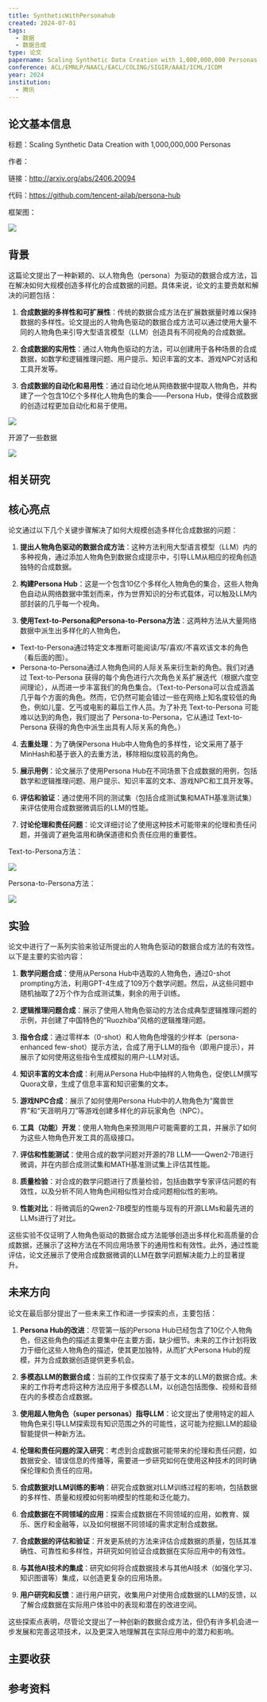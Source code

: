 ```yaml
---
title: SyntheticWithPersonahub
created: 2024-07-01
tags:
  - 数据
  - 数据合成
type: 论文
papername: Scaling Synthetic Data Creation with 1,000,000,000 Personas
conference: ACL/EMNLP/NAACL/EACL/COLING/SIGIR/AAAI/ICML/ICDM
year: 2024
institution:
  - 腾讯
---
```


## 论文基本信息

标题：Scaling Synthetic Data Creation with 1,000,000,000 Personas

作者：

链接：http://arxiv.org/abs/2406.20094

代码：https://github.com/tencent-ailab/persona-hub

框架图：

![](img/Pasted%20image%2020240701163405.png)


## 背景

这篇论文提出了一种新颖的、以人物角色（persona）为驱动的数据合成方法，旨在解决如何大规模创造多样化的合成数据的问题。具体来说，论文的主要贡献和解决的问题包括：

1. **合成数据的多样性和可扩展性**：传统的数据合成方法在扩展数据量时难以保持数据的多样性。论文提出的人物角色驱动的数据合成方法可以通过使用大量不同的人物角色来引导大型语言模型（LLM）创造具有不同视角的合成数据。
    
2. **合成数据的实用性**：通过人物角色驱动的方法，可以创建用于各种场景的合成数据，如数学和逻辑推理问题、用户提示、知识丰富的文本、游戏NPC对话和工具开发等。
    
3. **合成数据的自动化和易用性**：通过自动化地从网络数据中提取人物角色，并构建了一个包含10亿个多样化人物角色的集合——Persona Hub，使得合成数据的创造过程更加自动化和易于使用。


![](img/Pasted%20image%2020240701165553.png)

开源了一些数据

![](img/Pasted%20image%2020240701165810.png)

## 相关研究




## 核心亮点

论文通过以下几个关键步骤解决了如何大规模创造多样化合成数据的问题：

1. **提出人物角色驱动的数据合成方法**：这种方法利用大型语言模型（LLM）内的多种视角，通过添加人物角色到数据合成提示中，引导LLM从相应的视角创造独特的合成数据。
    
2. **构建Persona Hub**：这是一个包含10亿个多样化人物角色的集合，这些人物角色自动从网络数据中策划而来，作为世界知识的分布式载体，可以触及LLM内部封装的几乎每一个视角。
    
3. **使用Text-to-Persona和Persona-to-Persona方法**：这两种方法从大量网络数据中派生出多样化的人物角色，
- Text-to-Persona通过特定文本推断可能阅读/写/喜欢/不喜欢该文本的角色（看后面的图）。
- Persona-to-Persona通过人物角色间的人际关系来衍生新的角色。我们对通过 Text-to-Persona 获得的每个角色进行六次角色关系扩展迭代（根据六度空间理论），从而进一步丰富我们的角色集合。（Text-to-Persona可以合成涵盖几乎每个方面的角色。然而，它仍然可能会错过一些在网络上知名度较低的角色，例如儿童、乞丐或电影的幕后工作人员。为了补充 Text-to-Persona 可能难以达到的角色，我们提出了 Persona-to-Persona，它从通过 Text-to-Persona 获得的角色中派生出具有人际关系的角色。）
    
4. **去重处理**：为了确保Persona Hub中人物角色的多样性，论文采用了基于MinHash和基于嵌入的去重方法，移除相似度较高的角色。
    
5. **展示用例**：论文展示了使用Persona Hub在不同场景下合成数据的用例，包括数学和逻辑推理问题、用户提示、知识丰富的文本、游戏NPC和工具开发等。
    
6. **评估和验证**：通过使用不同的测试集（包括合成测试集和MATH基准测试集）来评估使用合成数据微调后的LLM的性能。
    
7. **讨论伦理和责任问题**：论文详细讨论了使用这种技术可能带来的伦理和责任问题，并强调了避免滥用和确保道德和负责任应用的重要性。

Text-to-Persona方法：

![](img/Pasted%20image%2020240701170539.png)

Persona-to-Persona方法：

![](img/Pasted%20image%2020240701171450.png)
## 实验

论文中进行了一系列实验来验证所提出的人物角色驱动的数据合成方法的有效性。以下是主要的实验内容：

1. **数学问题合成**：使用从Persona Hub中选取的人物角色，通过0-shot prompting方法，利用GPT-4生成了109万个数学问题。然后，从这些问题中随机抽取了2万个作为合成测试集，剩余的用于训练。
    
2. **逻辑推理问题合成**：展示了使用人物角色驱动的方法合成典型逻辑推理问题的示例，并创建了中国特色的“Ruozhiba”风格的逻辑推理问题。
    
3. **指令合成**：通过零样本（0-shot）和人物角色增强的少样本（persona-enhanced few-shot）提示方法，合成了用于LLM的指令（即用户提示），并展示了如何使用这些指令生成模拟的用户-LLM对话。
    
4. **知识丰富的文本合成**：利用从Persona Hub中抽样的人物角色，促使LLM撰写Quora文章，生成了信息丰富和知识密集的文本。
    
5. **游戏NPC合成**：展示了如何使用Persona Hub中的人物角色为“魔兽世界”和“天涯明月刀”等游戏创建多样化的非玩家角色（NPC）。
    
6. **工具（功能）开发**：使用人物角色来预测用户可能需要的工具，并展示了如何为这些人物角色开发工具的高级接口。
    
7. **评估和性能测试**：使用合成的数学问题对开源的7B LLM——Qwen2-7B进行微调，并在内部合成测试集和MATH基准测试集上评估其性能。
    
8. **质量检验**：对合成的数学问题进行了质量检验，包括由数学专家评估问题的有效性，以及分析不同人物角色间相似性对合成问题相似性的影响。
    
9. **性能对比**：将微调后的Qwen2-7B模型的性能与现有的开源LLMs和最先进的LLMs进行了对比。
    

这些实验不仅证明了人物角色驱动的数据合成方法能够创造出多样化和高质量的合成数据，还展示了这种方法在不同应用场景下的通用性和有效性。此外，通过性能评估，论文还展示了使用合成数据微调的LLM在数学问题解决能力上的显著提升。


## 未来方向

论文在最后部分提出了一些未来工作和进一步探索的点，主要包括：

1. **Persona Hub的改进**：尽管第一版的Persona Hub已经包含了10亿个人物角色，但这些角色的描述主要集中在主要方面，缺少细节。未来的工作计划将致力于细化这些人物角色的描述，使其更加独特，从而扩大Persona Hub的规模，并为合成数据创造提供更多机会。
    
2. **多模态LLM的数据合成**：当前的工作仅探索了基于文本的LLM的数据合成。未来的工作将考虑将这种方法应用于多模态LLM，以创造包括图像、视频和音频在内的多模态合成数据。
    
3. **使用超人物角色（super personas）指导LLM**：论文提出了使用特定的超人物角色来引导LLM探索现有知识范围之外的可能性，这可能为挖掘LLM的超级智能提供一种新方法。
    
4. **伦理和责任问题的深入研究**：考虑到合成数据可能带来的伦理和责任问题，如数据安全、错误信息的传播等，需要进一步研究如何在使用这种技术的同时确保伦理和负责任的应用。
    
5. **合成数据对LLM训练的影响**：研究合成数据对LLM训练过程的影响，包括数据的多样性、质量和规模如何影响模型的性能和泛化能力。
    
6. **合成数据在不同领域的应用**：探索合成数据在不同领域的应用，如教育、娱乐、医疗和金融等，以及如何根据不同领域的需求定制合成数据。
    
7. **合成数据的评估和验证**：开发更系统的方法来评估合成数据的质量，包括其准确性、可靠性和多样性，并研究如何验证合成数据在实际应用中的有效性。
    
8. **与其他AI技术的集成**：研究如何将合成数据技术与其他AI技术（如强化学习、知识图谱等）集成，以创造更复杂的应用场景。
    
9. **用户研究和反馈**：进行用户研究，收集用户对使用合成数据的LLM的反馈，以了解合成数据在实际用户体验中的表现和潜在的改进空间。
    

这些探索点表明，尽管论文提出了一种创新的数据合成方法，但仍有许多机会进一步发展和完善这项技术，以及更深入地理解其在实际应用中的潜力和影响。

## 主要收获


## 参考资料
